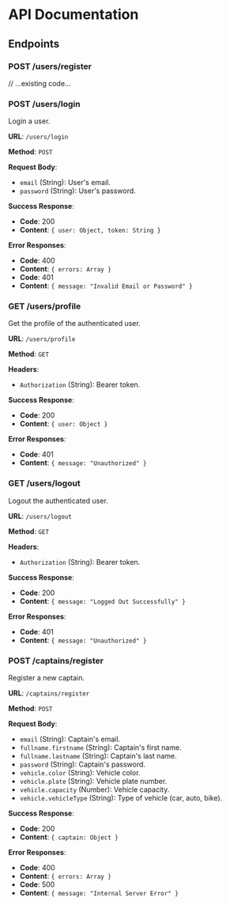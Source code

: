 # API Documentation

## Endpoints

### POST /users/register
// ...existing code...

### POST /users/login

Login a user.

**URL**: `/users/login`

**Method**: `POST`

**Request Body**:
- `email` (String): User's email.
- `password` (String): User's password.

**Success Response**:
- **Code**: 200
- **Content**: `{ user: Object, token: String }`

**Error Responses**:
- **Code**: 400
- **Content**: `{ errors: Array }`
- **Code**: 401
- **Content**: `{ message: "Invalid Email or Password" }`

### GET /users/profile

Get the profile of the authenticated user.

**URL**: `/users/profile`

**Method**: `GET`

**Headers**:
- `Authorization` (String): Bearer token.

**Success Response**:
- **Code**: 200
- **Content**: `{ user: Object }`

**Error Responses**:
- **Code**: 401
- **Content**: `{ message: "Unauthorized" }`

### GET /users/logout

Logout the authenticated user.

**URL**: `/users/logout`

**Method**: `GET`

**Headers**:
- `Authorization` (String): Bearer token.

**Success Response**:
- **Code**: 200
- **Content**: `{ message: "Logged Out Successfully" }`

**Error Responses**:
- **Code**: 401
- **Content**: `{ message: "Unauthorized" }`

### POST /captains/register

Register a new captain.

**URL**: `/captains/register`

**Method**: `POST`

**Request Body**:
- `email` (String): Captain's email.
- `fullname.firstname` (String): Captain's first name.
- `fullname.lastname` (String): Captain's last name.
- `password` (String): Captain's password.
- `vehicle.color` (String): Vehicle color.
- `vehicle.plate` (String): Vehicle plate number.
- `vehicle.capacity` (Number): Vehicle capacity.
- `vehicle.vehicleType` (String): Type of vehicle (car, auto, bike).

**Success Response**:
- **Code**: 200
- **Content**: `{ captain: Object }`

**Error Responses**:
- **Code**: 400
- **Content**: `{ errors: Array }`
- **Code**: 500
- **Content**: `{ message: "Internal Server Error" }`
